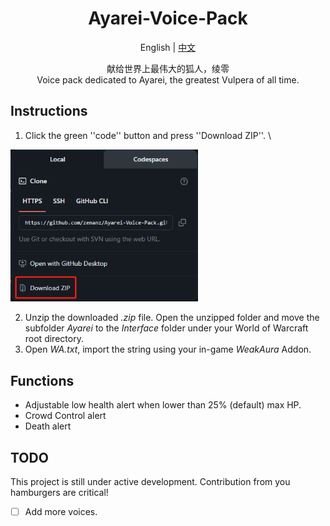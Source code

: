 <div align="center">

# Ayarei-Voice-Pack

English | [中文](README_zh-CN.md)

献给世界上最伟大的狐人，绫零 \
Voice pack dedicated to Ayarei, the greatest Vulpera of all time.

<div align="left">

## Instructions

1. Click the green ''code'' button and press ''Download ZIP''. \
<img src=".github/instruction_1.png" width="300"/> 

2. Unzip the downloaded _.zip_ file. Open the unzipped folder and move the subfolder _Ayarei_ to the _Interface_ folder under your World of Warcraft root directory.
3. Open _WA.txt_, import the string using your in-game _WeakAura_ Addon.

## Functions

- Adjustable low health alert when lower than 25% (default) max HP.
- Crowd Control alert
- Death alert

## TODO
This project is still under active development. Contribution from you hamburgers are critical!
- [ ] Add more voices.